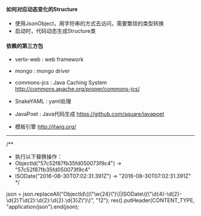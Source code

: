 
#### 如何对应动态变化的Structure
 - 使用JsonObject，用字符串的方式去访问，需要繁琐的类型转换
 - 启动时，代码动态生成Structure类

#### 依赖的第三方包

- vertx-web : web framework

- mongo : mongo driver

- commons-jcs : Java Caching System
  http://commons.apache.org/proper/commons-jcs/

- SnakeYAML : yaml处理

- JavaPoet : Java代码生成
  https://github.com/square/javapoet

- 模板引擎
  http://jtwig.org/

----
/**
 * 执行以下替换操作：
 * ObjectId("57c52f87fb35fd050073f9c4") -> "57c52f87fb35fd050073f9c4"
 * ISODate("2016-08-30T07:02:31.391Z") -> "2016-08-30T07:02:31.391Z"
 */

json = json.replaceAll("ObjectId\\((\\\"\\w{24}\\\")\\)|ISODate\\((\\\"\\d{4}-\\d{2}-\\d{2}T\\d{2}:\\d{2}:\\d{2}.\\d{3}Z\\\")\\)", "$1$2");
res().putHeader(CONTENT_TYPE, "application/json").end(json);

